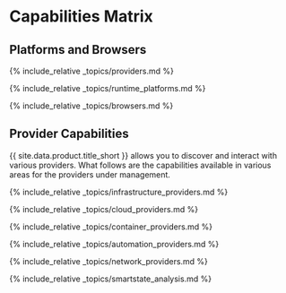 ---
---

# Capabilities Matrix

## Platforms and Browsers

{% include_relative _topics/providers.md %}

{% include_relative _topics/runtime_platforms.md %}

{% include_relative _topics/browsers.md %}

## Provider Capabilities

{{ site.data.product.title_short }} allows you to discover and interact with various providers.  What follows are the capabilities available in various areas for the providers under management.

{% include_relative _topics/infrastructure_providers.md %}

{% include_relative _topics/cloud_providers.md %}

{% include_relative _topics/container_providers.md %}

{% include_relative _topics/automation_providers.md %}

{% include_relative _topics/network_providers.md %}

{% include_relative _topics/smartstate_analysis.md %}
